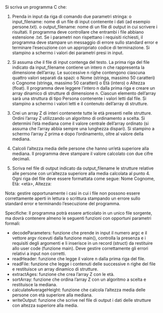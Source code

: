 Si scriva un programma C che:

1. Prenda in input da riga di comando due parametri stringa: 
o input_filename: nome di un file di input contenente i dati (ad
esempio persone.txt).
o output_filename: nome di un file di output in cui scrivere i risultati.
Il programma deve controllare che entrambi i file abbiano estensione .txt. Se i parametri non
rispettano i requisiti richiesti, il programma deve stampare un messaggio di errore sullo
standard error e terminare l’esecuzione con un appropriato codice di terminazione.
Si stampino a schermo i valori dei parametri presi in input.

2. Si assuma che il file di input contenga del testo. La prima riga del file indicato 
da input_filename contiene un intero n che rappresenta la dimensione dell’array. Le
successive n righe contengono ciascuna quattro valori separati da spazi:
o Nome (stringa, massimo 50 caratteri)
o Cognome (stringa, massimo 50 caratteri)
o Età (intero)
o Altezza (float).
Il programma deve leggere l’intero n dalla prima riga e creare un array dinamico di strutture
di dimensione n. Ciascun elemento dell’array sarà una struttura di tipo Persona contenente i
valori letti dal file. Si stampino a schermo i valori letti e il contenuto dell’array di strutture.

3. Crei un array Z di interi contenente tutte le età presenti nelle strutture. Ordini 
l’array Z utilizzando un algoritmo di ordinamento a scelta. Si determini l’età mediana come il
valore centrale dell’array ordinato (si assuma che l’array abbia sempre una lunghezza dispari).
Si stampino a schermo l’array Z prima e dopo l’ordinamento, oltre al valore della mediana.

4. Calcoli l’altezza media delle persone che hanno un’età superiore alla mediana.
Il programma deve stampare il valore calcolato con due cifre decimali.

5. Scriva nel file di output indicato da output_filename le strutture relative alle
persone con un’altezza superiore alla media calcolata al punto 4. Ogni riga del file deve essere
formattata come segue:
Nome Cognome, Età: <età>, Altezza: <altezza>

Nota: gestire opportunamente i casi in cui i file non possono essere correttamente aperti in lettura o
scrittura stampando un errore sullo standard error e terminando l’esecuzione del programma.

Specifiche:
Il programma potrà essere articolato in un unico file sorgente, ma dovrà contenere almeno le seguenti
funzioni con opportuni parametri formali:
* decodeParameters: funzione che prende in input il numero argc e il vettore argv ricevuti
dalla funzione main(), controlla la presenza e i requisiti degli argomenti e li inserisce in un
record (struct) da restituire allo user code (funzione main). Deve gestire correttamente gli
errori relativi a input non corretti.
* readHeader: funzione che legge il valore n dalla prima riga del file.
* readFile: funzione che legge i contenuti delle successive n righe del file e restituisce un array
dinamico di strutture.
* extractAges: funzione che crea l’array Z con le età.
* sortArray: funzione che ordina l’array Z con un algoritmo a scelta e restituisce la mediana.
* calculateAverageHeight: funzione che calcola l’altezza media delle persone con età
superiore alla mediana.
* writeOutput: funzione che scrive nel file di output i dati delle strutture con altezza superiore
alla media.
